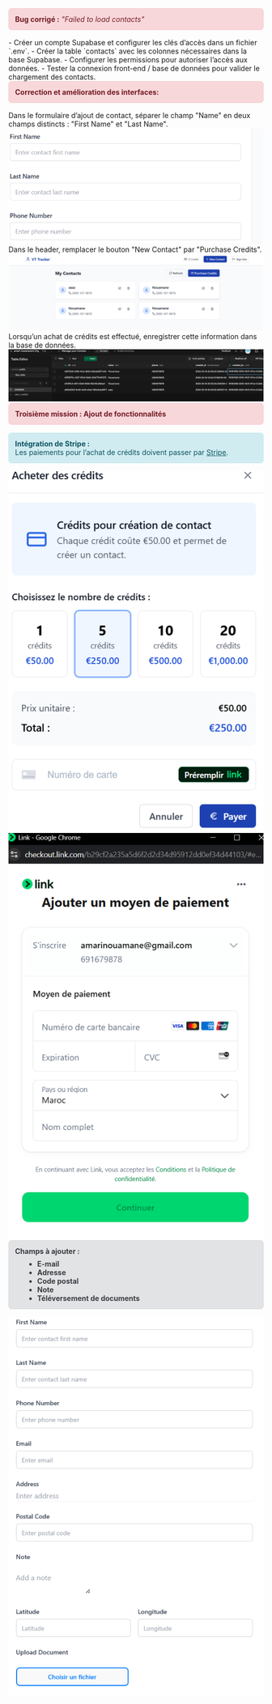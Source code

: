 <div style="background-color:#f8d7da; color:#721c24; padding:12px; border-radius:6px; border:1px solid #f5c6cb; margin-bottom:16px;">
<strong>Bug corrigé :</strong> <em>"Failed to load contacts"</em>
</div>
- Créer un compte Supabase et configurer les clés d’accès dans un fichier `.env`.
- Créer la table `contacts` avec les colonnes nécessaires dans la base Supabase.
- Configurer les permissions pour autoriser l’accès aux données.
- Tester la connexion front-end / base de données pour valider le chargement des contacts.

<div style="background-color:#f8d7da; color:#721c24; padding:12px; border-radius:6px; border:1px solid #f5c6cb; margin-bottom:16px;">
<strong>Correction et amélioration des interfaces:</strong>
</div>
Dans le formulaire d’ajout de contact, séparer le champ "Name" en deux champs distincts : "First Name" et "Last Name".
<img src="img/lastname-firstname.png" alt="enregistrer cette information dans la base de données.">
Dans le header, remplacer le bouton "New Contact" par "Purchase Credits".
<img src="img/changethename.png" alt="'New Contact' par 'Purchase Credits'"/>
Lorsqu’un achat de crédits est effectué, enregistrer cette information dans la base de données.
<img src="img/master.png" alt="enregistrer cette information dans la base de données.">

<div style="background-color:#f8d7da; color:#721c24; padding:12px; border-radius:6px; border:1px solid #f5c6cb; margin-bottom:16px;">
<strong>Troisième mission : Ajout de fonctionnalités</strong>
</div>

<div style="background-color:#d1ecf1; color:#0c5460; padding:12px; border-radius:6px; border:1px solid #bee5eb; margin-bottom:16px;">
<strong>Intégration de Stripe :</strong> <br>
Les paiements pour l’achat de crédits doivent passer par <a href="https://stripe.com/fr" target="_blank" style="color:#0c5460; text-decoration:underline;">Stripe</a>.
</div>

<img src="img/credit1.png" alt="Intégrer l’API Stripe">
<img src="img/c2.png" alt="Intégrer l’API Stripe">

<div style="background-color:#e2e3e5; color:#383d41; padding:12px; border-radius:6px; border:1px solid #d6d8db; margin-bottom:16px;">
<strong>Champs à ajouter :</strong>
<ul style="margin: 8px 0 0 20px;">
  <li><strong>E-mail</strong></li>
  <li><strong>Adresse</strong></li>
  <li><strong>Code postal</strong></li>
  <li><strong>Note</strong></li>
  <li><strong>Téléversement de documents</strong></li>
</ul>
</div>
<img src="img/ajou.png" alt="ajouter les champs">
